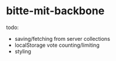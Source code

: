 bitte-mit-backbone
==================
todo:
- saving/fetching from server collections
- localStorage vote counting/limiting
- styling
